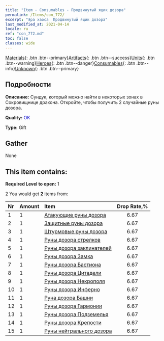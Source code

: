 ```yaml
---
title: "Item - Consumables - Продвинутый ящик дозора"
permalink: /Items/con_772/
excerpt: "Эра хаоса  Продвинутый ящик дозора"
last_modified_at: 2021-04-14
locale: ru
ref: "con_772.md"
toc: false
classes: wide
---
```

 [Materials](/ru/Items/){: .btn .btn--primary}[Artifacts](/ru/Items/Artifacts/){: .btn .btn--success}[Units](/ru/Items/Units/){: .btn .btn--warning}[Heroes](/ru/Items/Heroes/){: .btn .btn--danger}[Consumables](/ru/Items/Consumables/){: .btn .btn--info}[Unknown](/ru/Items/Unknown/){: .btn .btn--primary}

## Подробности
 **Описание:** Сундук, который можно найти в некоторых зонах в Сокровищнице дракона. Откройте, чтобы получить 2 случайные руны дозора.

 **Quality:** <span style="color: #0000CD">OK</span>

 **Type:** Gift

## Gather

  None

## This item contains:

 **Required Level to open:** 1

 2 You would get **2** items  from:

  | Nr | Amount |     Item    | Drop Rate,% |
  |:---|:-------|:------------|:---------:|
  | 1 | 1 | [Атакующие руны дозора](/ru/Items/con_734/) | 6.67 | 
  | 2 | 1 | [Защитные руны дозора](/ru/Items/con_739/) | 6.67 | 
  | 3 | 1 | [Штурмовые руны дозора](/ru/Items/con_741/) | 6.67 | 
  | 4 | 1 | [Руны дозора стрелков](/ru/Items/con_742/) | 6.67 | 
  | 5 | 1 | [Руны дозора заклинателей](/ru/Items/con_746/) | 6.67 | 
  | 6 | 1 | [Руны дозора Замка](/ru/Items/con_752/) | 6.67 | 
  | 7 | 1 | [Руны дозора Бастиона](/ru/Items/con_753/) | 6.67 | 
  | 8 | 1 | [Руны дозора Цитадели](/ru/Items/con_754/) | 6.67 | 
  | 9 | 1 | [Руны дозора Некрополя](/ru/Items/con_755/) | 6.67 | 
  | 10 | 1 | [Руны дозора Инферно](/ru/Items/con_777/) | 6.67 | 
  | 11 | 1 | [Руна дозора Башни](/ru/Items/con_785/) | 6.67 | 
  | 12 | 1 | [Руны дозора Гармонии](/ru/Items/con_791/) | 6.67 | 
  | 13 | 1 | [Руны дозора Подземелья](/ru/Items/con_792/) | 6.67 | 
  | 14 | 1 | [Руны дозора Крепости](/ru/Items/con_818/) | 6.67 | 
  | 15 | 1 | [Руны нейтрального дозора](/ru/Items/con_869/) | 6.67 | 
